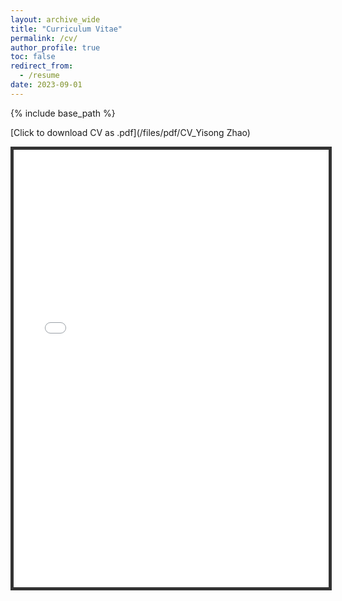 ```yaml
---
layout: archive_wide
title: "Curriculum Vitae"
permalink: /cv/
author_profile: true
toc: false
redirect_from:
  - /resume
date: 2023-09-01
---
```


{% include base_path %}

[Click to download CV as .pdf](/files/pdf/CV_Yisong Zhao)

<iframe src="/files/pdf/cv-zxjiang.pdf" width="100%" height="700" marginwidth="0" marginheight="0" style="border:5px solid #333333"></iframe>

